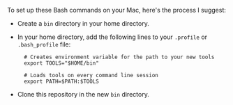 To set up these Bash commands on your Mac, here's the process I suggest:
* Create a `bin` directory in your home directory.
* In your home directory, add the following lines to your `.profile` or `.bash_profile` file:

        # Creates environment variable for the path to your new tools
        export TOOLS="$HOME/bin"

        # Loads tools on every command line session
        export PATH=$PATH:$TOOLS
* Clone this repository in the new `bin` directory.
